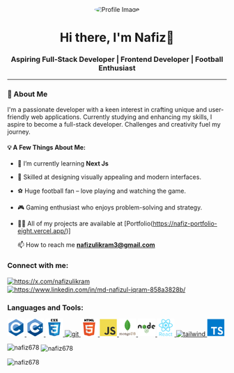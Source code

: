<div align="center">
    <img src="https://i.ibb.co/WfYcmrj/profile2.png" alt="Profile Image" 
         style="height: 150px; width: auto; object-fit: cover; border-radius: 50%;" />
</div>


<h1 align="center">Hi there, I'm Nafiz👋</h1>
<h3 align="center">Aspiring Full-Stack Developer | Frontend Developer | Football Enthusiast</h3>


---

### 🌟 About Me
I'm a passionate developer with a keen interest in crafting unique and user-friendly web applications. Currently studying and enhancing my skills, I aspire to become a full-stack developer. Challenges and creativity fuel my journey. 

#### 💡 A Few Things About Me:
- 🌱 I’m currently learning **Next Js**
- 🎨 Skilled at designing visually appealing and modern interfaces.
- ⚽ Huge football fan – love playing and watching the game.
- 🎮 Gaming enthusiast who enjoys problem-solving and strategy.
- 👨‍💻 All of my projects are available at [Portfolio(https://nafiz-portfolio-eight.vercel.app/)]



  📫 How to reach me **nafizulikram3@gmail.com**

<h3 align="left">Connect with me:</h3>
<p align="left">
<a href="https://twitter.com/https://x.com/nafizulikram" target="blank"><img align="center" src="https://raw.githubusercontent.com/rahuldkjain/github-profile-readme-generator/master/src/images/icons/Social/twitter.svg" alt="https://x.com/nafizulikram" height="30" width="40" /></a>
<a href="https://linkedin.com/in/https://www.linkedin.com/in/md-nafizul-iqram-858a3828b/" target="blank"><img align="center" src="https://raw.githubusercontent.com/rahuldkjain/github-profile-readme-generator/master/src/images/icons/Social/linked-in-alt.svg" alt="https://www.linkedin.com/in/md-nafizul-iqram-858a3828b/" height="30" width="40" /></a>
</p>

<h3 align="left">Languages and Tools:</h3>
<p align="left"> <a href="https://www.cprogramming.com/" target="_blank" rel="noreferrer"> <img src="https://raw.githubusercontent.com/devicons/devicon/master/icons/c/c-original.svg" alt="c" width="40" height="40"/> </a> <a href="https://www.w3schools.com/cpp/" target="_blank" rel="noreferrer"> <img src="https://raw.githubusercontent.com/devicons/devicon/master/icons/cplusplus/cplusplus-original.svg" alt="cplusplus" width="40" height="40"/> </a> <a href="https://www.w3schools.com/css/" target="_blank" rel="noreferrer"> <img src="https://raw.githubusercontent.com/devicons/devicon/master/icons/css3/css3-original-wordmark.svg" alt="css3" width="40" height="40"/> </a> <a href="https://git-scm.com/" target="_blank" rel="noreferrer"> <img src="https://www.vectorlogo.zone/logos/git-scm/git-scm-icon.svg" alt="git" width="40" height="40"/> </a> <a href="https://www.w3.org/html/" target="_blank" rel="noreferrer"> <img src="https://raw.githubusercontent.com/devicons/devicon/master/icons/html5/html5-original-wordmark.svg" alt="html5" width="40" height="40"/> </a> <a href="https://developer.mozilla.org/en-US/docs/Web/JavaScript" target="_blank" rel="noreferrer"> <img src="https://raw.githubusercontent.com/devicons/devicon/master/icons/javascript/javascript-original.svg" alt="javascript" width="40" height="40"/> </a> <a href="https://www.mongodb.com/" target="_blank" rel="noreferrer"> <img src="https://raw.githubusercontent.com/devicons/devicon/master/icons/mongodb/mongodb-original-wordmark.svg" alt="mongodb" width="40" height="40"/> </a> <a href="https://nodejs.org" target="_blank" rel="noreferrer"> <img src="https://raw.githubusercontent.com/devicons/devicon/master/icons/nodejs/nodejs-original-wordmark.svg" alt="nodejs" width="40" height="40"/> </a> <a href="https://reactjs.org/" target="_blank" rel="noreferrer"> <img src="https://raw.githubusercontent.com/devicons/devicon/master/icons/react/react-original-wordmark.svg" alt="react" width="40" height="40"/> </a> <a href="https://tailwindcss.com/" target="_blank" rel="noreferrer"> <img src="https://www.vectorlogo.zone/logos/tailwindcss/tailwindcss-icon.svg" alt="tailwind" width="40" height="40"/> </a> <a href="https://www.typescriptlang.org/" target="_blank" rel="noreferrer"> <img src="https://raw.githubusercontent.com/devicons/devicon/master/icons/typescript/typescript-original.svg" alt="typescript" width="40" height="40"/> </a> </p>

<p><img align="left" src="https://github-readme-stats.vercel.app/api/top-langs?username=nafiz678&show_icons=true&locale=en&layout=compact" alt="nafiz678" /></p>

<p>&nbsp;<img align="center" src="https://github-readme-stats.vercel.app/api?username=nafiz678&show_icons=true&locale=en" alt="nafiz678" /></p>

<p><img align="center" src="https://github-readme-streak-stats.herokuapp.com/?user=nafiz678&" alt="nafiz678" /></p>
